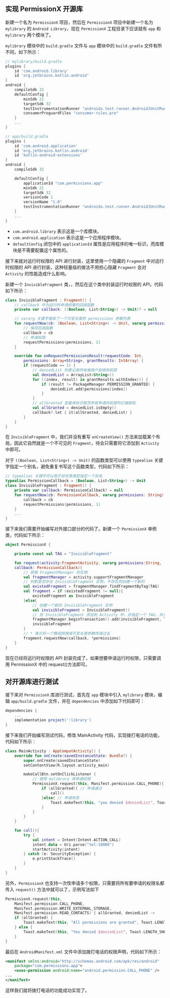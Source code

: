 ## 实现 PermissionX 开源库

新建一个名为 `PermissionX` 项目，然后在 `PermissionX` 项目中新建一个名为 `mylibrary` 的 `Android Library`，现在 `PermissionX` 工程目录下应该就有 `app` 和 `mylibrary` 两个模块了。

`mylibrary` 模块中的 `build.gradle` 文件与 `app` 模块中的 `build.gradle` 文件有所不同，如下所示：

```groovy
// mylibrary/build.gradle
plugins {
    id 'com.android.library'
    id 'org.jetbrains.kotlin.android'
}
android {
    compileSdk 32
    defaultConfig {
        minSdk 21
        targetSdk 32
        testInstrumentationRunner "androidx.test.runner.AndroidJUnitRunner"
        consumerProguardFiles "consumer-rules.pro"
    }
    ...
}

// app/build.gradle
plugins {
    id 'com.android.application'
    id 'org.jetbrains.kotlin.android'
    id 'kotlin-android-extensions'
}
android {
    compileSdk 32

    defaultConfig {
        applicationId "com.permissionx.app"
        minSdk 21
        targetSdk 32
        versionCode 1
        versionName "1.0"
        testInstrumentationRunner "androidx.test.runner.AndroidJUnitRunner"
    }
    ...
}
```

- `com.android.library` 表示这是一个库模块。
- `com.android.application` 表示这是一个应用程序模块。
- `defaultConfig` 闭包中的 `applicationId` 属性是应用程序的唯一标识，而库模块是不需要配置这个属性的。

接下来就对运行时权限的 API 进行封装，这里使用一个隐藏的 `Fragment` 中对运行时权限的 API 进行封装，这种轻量级的做法不用担心隐藏 `Fragment` 会对 `Activity` 的性能造成什么影响。

新建一个 `InvisibleFragment` 类，，然后在这个类中封装运行时权限的 API，代码如下所示：

```kotlin
class InvisibleFragment : Fragment() {
    // callback 作为运行时申请结果的回调函数
    private var callback: ((Boolean, List<String>) -> Unit)? = null

    // vararg 关键字接收了一个可变长度的 permissions 参数列表
    fun requestNow(cb: (Boolean, List<String>) -> Unit, vararg permissions: String) {
        // 保存回调函数
        callback = cb
        // 申请权限
        requestPermissions(permissions, 1)
    }

    override fun onRequestPermissionsResult(requestCode: Int,
        permissions: Array<String>, grantResults: IntArray) {
        if (requestCode == 1) {
            // deniedList 列表记录所有被用户拒绝的权限
            val deniedList = ArrayList<String>()
            for ((index, result) in grantResults.withIndex()) {
                if (result != PackageManager.PERMISSION_GRANTED) {
                    deniedList.add(permissions[index])
                }
            }
            // allGranted 变量来标识是否所有申请的权限均已被授权
            val allGranted = deniedList.isEmpty()
            callback?.let { it(allGranted, deniedList) }
        }
    }
}
```

在 `InvisibleFragment` 中，我们并没有重写 `onCreateView()` 方法来加载某个布局，因此它自然就是一个不可见的 `Fragment`，待会只需要将它添加到 `Activity` 中即可。

对于 `((Boolean, List<String>) -> Unit)` 的函数类型可以使用 `typealias` 关键字指定一个别名，避免重复书写这个函数类型，代码如下所示：

```kotlin
// typealias 关键字可以用于给任意类型指定一个别名
typealias PermissionCallback = (Boolean, List<String>) -> Unit
class InvisibleFragment : Fragment() {
    private var callback: PermissionCallback? = null
    fun requestNow(cb: PermissionCallback, vararg permissions: String) {
        callback = cb
        requestPermissions(permissions, 1)
    }
    ...
}
```

接下来我们需要开始编写对外接口部分的代码了。新建一个 `PermissionX` 单例类，代码如下所示：

```kotlin
object PermissionX {

    private const val TAG = "InvisibleFragment"

    fun request(activity:FragmentActivity, vararg permissions:String,
    callback: PermissionCallback){
        // 获取 FragmentManager 的实例
        val fragmentManager = activity.supportFragmentManager
        // 判断是否存在 InvisibleFragment 实例，不存在则创建一个新的
        val existedFragment = fragmentManager.findFragmentByTag(TAG)
        val fragment = if (existedFragment != null){
            existedFragment as InvisibleFragment
        }else{
            // 创建一个新的 InvisibleFragment 实例
            val invisibleFragment = InvisibleFragment()
            // 将 InvisibleFragment 添加到 Activity 中，并指定一个 TAG，并立即执行添加操作
            fragmentManager.beginTransaction().add(invisibleFragment, TAG).commitNow()
            invisibleFragment
        }
        // * 表示将一个数组转换成可变长度参数传递过去
        fragment.requestNow(callback, *permissions)
    }
}
```

现在已经将运行时权限的 API 封装完成了，如果想要申请运行时权限，只需要调用 PermissionX 中的 request()方法即可。

## 对开源库进行测试

接下来对 `PermissionX` 库进行测试，首先在 `app` 模块中引入 `mylibrary` 模块，编辑 `app/build.gradle` 文件，并在 `dependencies` 中添加如下代码即可：

```groovy
dependencies {
    ...
    implementation project(':library')
}
```

接下来我们开始编写测试代码，修改 MainActivity 代码，实现拨打电话的功能，代码如下所示：

```kotlin
class MainActivity : AppCompatActivity() {
    override fun onCreate(savedInstanceState: Bundle?) {
        super.onCreate(savedInstanceState)
        setContentView(R.layout.activity_main)

        makeCallBtn.setOnClickListener {
            // 使用 mylibrary 库申请权限
            PermissionX.request(this, Manifest.permission.CALL_PHONE){ allGranted, deniedList ->
                if (allGranted){ // 申请通过
                    call()
                }else{ // 申请失败
                    Toast.makeText(this, "you denied $deniedList", Toast.LENGTH_SHORT).show()
                }
            }
        }
    }

    fun call(){
        try {
            val intent = Intent(Intent.ACTION_CALL)
            intent.data = Uri.parse("tel:10086")
            startActivity(intent)
        } catch (e: SecurityException) {
            e.printStackTrace()
        }
    }
}
```

另外，`PermissionX` 也支持一次性申请多个权限，只需要将所有要申请的权限名都传入 `request()` 方法中就可以了，示例写法如下

```kotlin
PermissionX.request(this,
    Manifest.permission.CALL_PHONE,
    Manifest.permission.WRITE_EXTERNAL_STORAGE,
    Manifest.permission.READ_CONTACTS) { allGranted, deniedList ->
    if (allGranted) {
        Toast.makeText(this, "All permissions are granted", Toast.LENGTH_SHORT).show()
    } else {
        Toast.makeText(this, "You denied $deniedList", Toast.LENGTH_SHORT).show()
    }
}
```

最后在 `AndroidManifest.xml` 文件中添加拨打电话的权限声明，代码如下所示：

```xml
<manifest xmlns:android="http://schemas.android.com/apk/res/android"
    package="com.permissionx.app">
    <uses-permission android:name="android.permission.CALL_PHONE" />
...
</manifest>
```

这样我们就将拨打电话的功能成功实现了。

